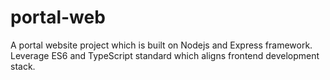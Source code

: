 # portal-web
A portal website project which is built on Nodejs and Express framework. Leverage ES6 and TypeScript standard which aligns frontend development stack.
